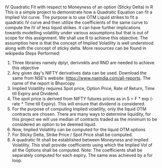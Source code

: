 IV Quadratic Fit with respect to Moneyness of an option (Sticky Delta) in R
This is a simple project to demonstrate how a Quadratic Equation can fit a Implied Vol curve.
The purpose is to use OTM Liquid strikes to fit a quadratic IV curve and then utilize the coefficients of the same curve to compute the IV of less liquid strikes. It can have further implications towards modelling volatility under various assumptions but that is out of scope for this assignment.
We shall use R to achieve this objective. The assumption here is that the concept of Implied Volatility is well understood along with the concept of sticky delta. More resources can be found in wikipedia
Steps Performed:
1. Three libraries namely dplyr, derivmkts and RND are needed to achieve this objective
2. Any given day's NIFTY derivatives data can be used. Download the same from NSE's website: https://www.nseindia.com/all-reports. The name of the report is Bhavcopy
3. Implied Volatility requires Spot price, Option Price, Rate of Return, Time till Expiry and Dividend.
4. The spot price is derived from NIFTY futures prices as in S = F * exp (- rate * Time till Expiry). This will ensure that dividend is considered.
5. For the purpose of computing Implied volatility, only the liquid OTM contracts are chosen. There are many ways to determine liquidity, for this project we will use median of contracts traded as the minimum to be considered an option to be deemed liquid.
6. Now, Implied Volatility can be computed for the liquid OTM options
7. For Sticky Delta, Strike Price / Spot Price shall be computed.
8. A quadratic fit shall be established between Moneyness and Implied Volatility. This shall provide coefficients using which the Implied Vol of all the Options shall be computed. Note: The coefficients shall be separately computed for each expiry. The same was achieved by a for loop.
 
